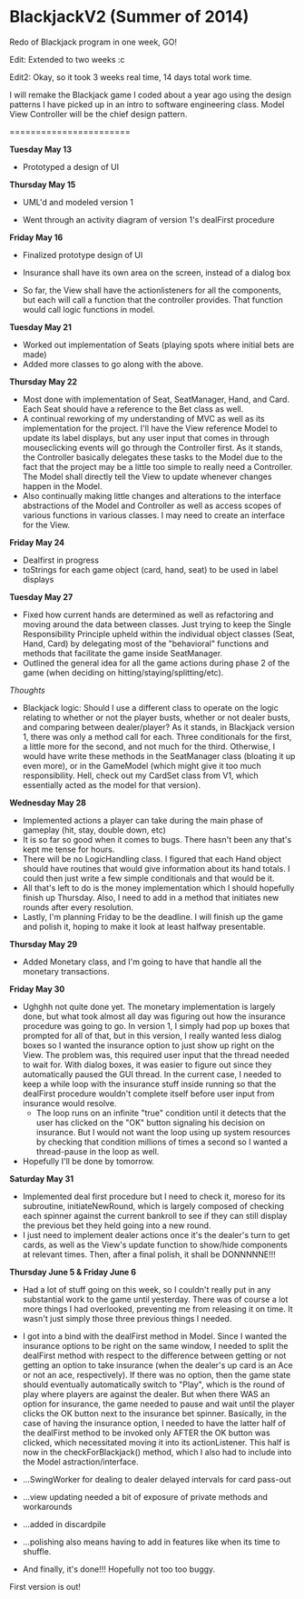 BlackjackV2  (Summer of 2014)
===========

Redo of Blackjack program in one week, GO!

Edit: Extended to two weeks :c

Edit2: Okay, so it took 3 weeks real time, 14 days total work time.

I will remake the Blackjack game I coded about a year ago using the design patterns I have picked up in an intro 
to software engineering class. Model View Controller will be the chief design pattern.

=======================

**Tuesday May 13**
- Prototyped a design of UI


**Thursday May 15**
- UML'd and modeled version 1 

- Went through an activity diagram of version 1's dealFirst procedure


**Friday May 16**
- Finalized prototype design of UI

- Insurance shall have its own area on the screen, instead of a dialog box

- So far, the View shall have the actionlisteners for all the components, but each will call a function that the controller provides. That function would call logic functions in model.


**Tuesday May 21**
- Worked out implementation of Seats (playing spots where initial bets are made)
- Added more classes to go along with the above.

**Thursday May 22**
- Most done with implementation of Seat, SeatManager, Hand, and Card. Each Seat should have a
reference to the Bet class as well.
- A continual reworking of my understanding of MVC as well as its implementation for the project. I'll have the View reference Model to update its label displays, but any user input that comes in through mouseclicking events will go through the Controller first. As it stands, the Controller basically delegates these tasks to the Model due to the fact that the project may be a little too simple to really need a Controller. The Model shall directly tell the View to update whenever changes happen in the Model.  
- Also continually making little changes and alterations to the interface abstractions of the Model and Controller as well as access scopes of various functions in various classes. I may need to create an interface for the View.

**Friday May 24**
- Dealfirst in progress
- toStrings for each game object (card, hand, seat) to be used in label displays

**Tuesday May 27**
- Fixed how current hands are determined as well as refactoring and moving around the data between classes. Just trying to keep the Single Responsibility Principle upheld within the individual object classes (Seat, Hand, Card) by delegating most of the "behavioral" functions and methods that facilitate the game inside SeatManager. 
- Outlined the general idea for all the game actions during phase 2 of the game (when deciding on hitting/staying/splitting/etc). 

*Thoughts*
- Blackjack logic: Should I use a different class to operate on the logic relating to whether or not the player busts, whether or not dealer busts, and comparing between dealer/player? As it stands, in Blackjack version 1, there was only a method call for each. Three conditionals for the first, a little more for the second, and not much for the third. Otherwise, I would have write these methods in the SeatManager class (bloating it up even more), or in the GameModel (which might give it too much responsibility. Hell, check out my CardSet class from V1, which essentially acted as the model for that version).

**Wednesday May 28**
- Implemented actions a player can take during the main phase of gameplay (hit, stay, double down, etc)
- It is so far so good when it comes to bugs. There hasn't been any that's kept me tense for hours.
- There will be no LogicHandling class. I figured that each Hand object should have routines that would give information about its hand totals. I could then just write a few simple conditionals and that would be it.
- All that's left to do is the money implementation which I should hopefully finish up Thursday. Also, I need to add in a method that initiates new rounds after every resolution.
- Lastly, I'm planning Friday to be the deadline. I will finish up the game and polish it, hoping to make it look at least halfway presentable. 

**Thursday May 29**
- Added Monetary class, and I'm going to have that handle all the monetary transactions.

**Friday May 30**
- Ughghh not quite done yet. The monetary implementation is largely done, but what took almost all day was figuring out how the insurance procedure was going to go. In version 1, I simply had pop up boxes that prompted for all of that, but in this version, I really wanted less dialog boxes so I wanted the insurance option to just show up right on the View. The problem was, this required user input that the thread needed to wait for. With dialog boxes, it was easier to figure out since they automatically paused the GUI thread. In the current case, I needed to keep a while loop with the insurance stuff inside running so that the dealFirst procedure wouldn't complete itself before user input from insurance would resolve. 
    - The loop runs on an infinite "true" condition until it detects that the user has clicked on the "OK" button signaling his decision on insurance. But I would not want the loop using up system resources by checking that condition millions of times a second so I wanted a thread-pause in the loop as well.
- Hopefully I'll be done by tomorrow. 

**Saturday May 31**
- Implemented deal first procedure but I need to check it, moreso for its subroutine, initiateNewRound, which is largely composed of checking each spinner against the current bankroll to see if they can still display the previous bet they held going into a new round. 
- I just need to implement dealer actions once it's the dealer's turn to get cards, as well as the View's update function to show/hide components at relevant times. Then, after a final polish, it shall be DONNNNNE!!!


**Thursday June 5 & Friday June 6**
- Had a lot of stuff going on this week, so I couldn't really put in any substantial work to the game until yesterday. There was of course a lot more things I had overlooked, preventing me from releasing it on time. It wasn't just simply those three previous things I needed.

- I got into a bind with the dealFirst method in Model. Since I wanted the insurance options to be right on the same window, I needed to split the dealFirst method with respect to the difference between getting or not getting an option to take insurance (when the dealer's up card is an Ace or not an ace, respectively). If there was no option, then the game state should eventually automatically switch to "Play", which is the round of play where players are against the dealer. But when there WAS an option for insurance, the game needed to pause and wait until the player clicks the OK button next to the insurance bet spinner. Basically, in the case of having the insurance option, I needed to have the latter half of the dealFirst method to be invoked only AFTER the OK button was clicked, which necessitated moving it into its actionListener. This half is now in the checkForBlackjack() method, which I also had to include into the Model astraction/interface.




- ...SwingWorker for dealing to dealer delayed intervals for card pass-out 
- ...view updating needed a bit of exposure of private methods and workarounds
- ...added in discardpile
- ...polishing also means having to add in features like when its time to shuffle.

- And finally, it's done!!! Hopefully not too too buggy. 

First version is out!
